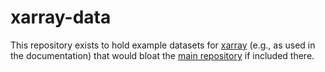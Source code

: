 # xarray-data

This repository exists to hold example datasets for [xarray](http://xarray.pydata.org) (e.g., as used in the
documentation) that would bloat the [main repository](https://github.com/pydata/xarray) if included there.
